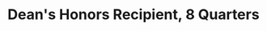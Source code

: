---
layout: award
title: "Dean's Honors Recipient, 8 Quarters"
description: "Awarded to students with a GPA of 3.5 or higher."
time: "Mar 2020"
---